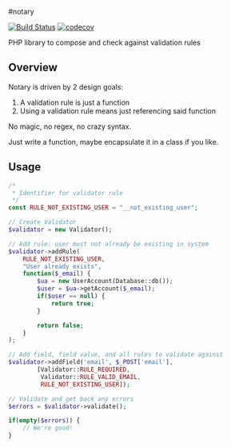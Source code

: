#notary

[![Build Status](https://travis-ci.org/aautar/notary.svg?branch=master)](https://travis-ci.org/aautar/notary)
[![codecov](https://codecov.io/gh/aautar/notary/branch/master/graph/badge.svg)](https://codecov.io/gh/aautar/notary)

PHP library to compose and check against validation rules

## Overview

Notary is driven by 2 design goals:

 1. A validation rule is just a function
 2. Using a validation rule means just referencing said function 

No magic, no regex, no crazy syntax.

Just write a function, maybe encapsulate it in a class if you like.

## Usage

```php
/*
 * Identifier for validator rule
 */
const RULE_NOT_EXISTING_USER = "__not_existing_user";

// Create Validator
$validator = new Validator();

// Add rule: user must not already be existing in system
$validator->addRule(
    RULE_NOT_EXISTING_USER,
    "User already exists", 
    function($_email) {
        $ua = new UserAccount(Database::db());
        $user = $ua->getAccount($_email);
        if($user == null) {
            return true;
        }

        return false;            
    }
);

// Add field, field value, and all rules to validate against
$validator->addField('email', $_POST['email'], 
        [Validator::RULE_REQUIRED,
         Validator::RULE_VALID_EMAIL,
         RULE_NOT_EXISTING_USER]);

// Validate and get back any errors
$errors = $validator->validate();

if(empty($errors)) {
    // We're good!
}
```
